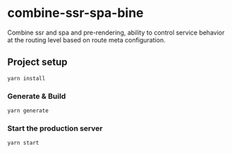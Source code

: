 # combine-ssr-spa-bine

Combine ssr and spa and pre-rendering, ability to control service behavior at the routing level based on route meta configuration.

## Project setup

```
yarn install
```

### Generate & Build

```
yarn generate
```

### Start the production server

```
yarn start
```

